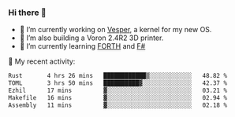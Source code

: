 ### Hi there 👋

<!--
**berkus/berkus** is a ✨ _special_ ✨ repository because its `README.md` (this file) appears on your GitHub profile.

Here are some ideas to get you started:

- 🔭 I’m currently working on ...
- 🌱 I’m currently learning ...
- 👯 I’m looking to collaborate on ...
- 🤔 I’m looking for help with ...
- 💬 Ask me about ...
- 📫 How to reach me: ...
- 😄 Pronouns: ...
- ⚡ Fun fact: ...
-->

- 🔭 I’m currently working on [Vesper](https://github.com/metta-systems/vesper), a kernel for my new OS.
- 🔭 I’m also building a Voron 2.4R2 3D printer.
- 🌱 I’m currently learning [FORTH](http://forth.com/starting-forth/) and [F#](https://fsharpforfunandprofit.com/)

💼 My recent activity:

<!--START_SECTION:waka-->

```txt
Rust       4 hrs 26 mins   ████████████▒░░░░░░░░░░░░   48.82 %
TOML       3 hrs 50 mins   ██████████▓░░░░░░░░░░░░░░   42.37 %
Ezhil      17 mins         ▓░░░░░░░░░░░░░░░░░░░░░░░░   03.21 %
Makefile   16 mins         ▓░░░░░░░░░░░░░░░░░░░░░░░░   02.94 %
Assembly   11 mins         ▓░░░░░░░░░░░░░░░░░░░░░░░░   02.18 %
```

<!--END_SECTION:waka-->
